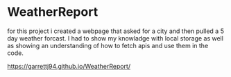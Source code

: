 # WeatherReport
for this project i created a webpage that asked for a city and then pulled a 5 day weather forcast. I had to show my knowladge with local storage as well as showing an understanding of how to fetch apis and use them in the code. 























































https://garrettj94.github.io/WeatherReport/
